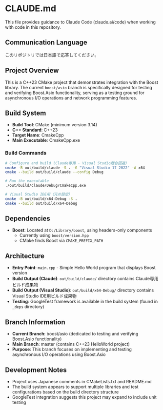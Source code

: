 # CLAUDE.md

This file provides guidance to Claude Code (claude.ai/code) when working with code in this repository.

## Communication Language
このリポジトリでは日本語で応答してください。

## Project Overview
This is a C++23 CMake project that demonstrates integration with the Boost library. The current `boost/asio` branch is specifically designed for testing and verifying Boost.Asio functionality, serving as a testing ground for asynchronous I/O operations and network programming features.

## Build System
- **Build Tool**: CMake (minimum version 3.14)
- **C++ Standard**: C++23
- **Target Name**: CmakeCpp
- **Main Executable**: CmakeCpp.exe

### Build Commands
```bash
# Configure and build (Claude専用 - Visual Studio競合回避)
cmake -B out/build/claude -S . -G "Visual Studio 17 2022" -A x64
cmake --build out/build/claude --config Debug

# Run the executable
./out/build/claude/Debug/CmakeCpp.exe

# Visual Studio IDE用（元の設定）
cmake -B out/build/x64-Debug -S .
cmake --build out/build/x64-Debug
```

## Dependencies
- **Boost**: Located at `D:/Library/boost`, using headers-only components
  - Currently using `boost/version.hpp`
  - CMake finds Boost via `CMAKE_PREFIX_PATH`

## Architecture
- **Entry Point**: `main.cpp` - Simple Hello World program that displays Boost version
- **Build Output (Claude)**: `out/build/claude/` directory contains Claude専用ビルド成果物
- **Build Output (Visual Studio)**: `out/build/x64-Debug/` directory contains Visual Studio IDE用ビルド成果物
- **Testing**: GoogleTest framework is available in the build system (found in `_deps` directory)

## Branch Information
- **Current Branch**: boost/asio (dedicated to testing and verifying Boost.Asio functionality)
- **Main Branch**: master (contains C++23 HelloWorld project)
- **Purpose**: This branch focuses on implementing and testing asynchronous I/O operations using Boost.Asio

## Development Notes
- Project uses Japanese comments in CMakeLists.txt and README.md
- The build system appears to support multiple libraries and test configurations based on the build directory structure
- GoogleTest integration suggests this project may expand to include unit testing